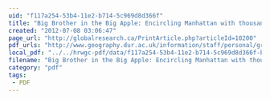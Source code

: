 ```yaml
---
uid: "f117a254-53b4-11e2-b714-5c969d8d366f"
title: "Big Brother in the Big Apple: Encircling Manhattan with thousands of surveillance cameras"
created: "2012-07-08 03:06:47"
page_url: "http://globalresearch.ca/PrintArticle.php?articleId=10200"
pdf_urls: "http://www.geography.dur.ac.uk/information/staff/personal/graham/graham_documents/DOC%207.pdf"
local_pdf: "../../hrwgc-pdf/data/f117a254-53b4-11e2-b714-5c969d8d366f-big-brother-in-the-big-apple-encircling-manhattan-with-thousands-of-surveillance-cameras.pdf"
filename: "Big Brother in the Big Apple: Encircling Manhattan with thousands of surveillance cameras.html"
category: "pdf"
tags: 
 - PDF
---
```

